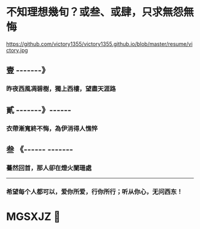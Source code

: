 # 不知理想幾旬？或叁、或肆，只求無怨無悔

https://github.com/victory1355/victory1355.github.io/blob/master/resume/victory.jpg




## 壹 -------》

### 昨夜西風凋碧樹，獨上西樓，望盡天涯路

## 貳 -------》------

### 衣帶漸寬終不悔，為伊消得人憔悴

## 叁 《------ -------

###  驀然回首，那人卻在燈火闌珊處

------------------------------
### 希望每个人都可以，爱你所爱，行你所行；听从你心，无问西东！

# MGSXJZ :apple:
